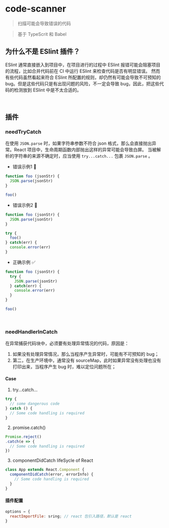 # code-scanner
> 扫描可能会导致错误的代码

> 基于 TypeScrit 和 Babel

## 为什么不是 ESlint 插件？
ESlint 通常直接嵌入到项目中，在项目进行的过程中 ESlint 报错可能会阻塞项目的流程，比如合并代码前在 CI 中运行 ESlint 来检查代码是否有明显错误。
然而有些代码虽然看起来符合 ESlint 所配置的规则，却仍然有可能会导致不可预知的 bug。但是这些代码只是有出现问题的风险，不一定会导致 bug，因此，把这些代码的检测放到 ESlint 中是不太合适的。

<br/>

## 插件
### needTryCatch
在使用 `JSON.parse` 时，如果字符串参数不符合 json 格式，那么会直接抛出异常。React 项目中，生命周期函数内部抛出这样的异常可能会导致白屏。
当被解析的字符串的来源不确定时，应当使用 `try...catch...` 包裹 `JSON.parse` 。
+ 错误示例1 🚫
```js
function foo (jsonStr) {
  JSON.parse(jsonStr)
}

foo()
```
+ 错误示例2 🚫
```js
function foo (jsonStr) {
  JSON.parse(jsonStr)
}

try {
  foo()
} catch(err) {
  console.error(err)
}
```
+ 正确示例 ✅
```js
function foo (jsonStr) {
  try {
    JSON.parse(jsonStr)
  } catch(err) {
    console.error(err)
  }
}

foo()
```

<br/>

### needHandlerInCatch
在异常捕获代码块中，必须要有处理异常情况的代码，原因是：
1. 如果没有处理异常情况，那么当程序产生异常时，可能有不可预知的 bug；
2. 第二，在生产环境中，通常没有 sourceMap，此时如果异常没有处理也没有打印出来，当程序产生 bug 时，难以定位问题所在；

#### Case
1. try...catch...
```js
try {
  // some dangerous code
} catch () {
  // Some code handling is required
}
```
2. promise.catch()
```js
Promise.reject()
.catch(e => {
  // Some code handling is required
})
```
3. componentDidCatch lifeSycle of React
```js
class App extends React.Component {
  componentDidCatch(error, errorInfo) {
    // Some code handling is required
  }
}
```

#### 插件配置
```js
options = {
  reactImportFile: sring; // react 包引入路径，默认是 react
}
```




